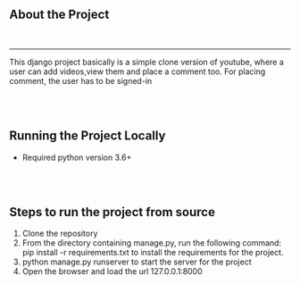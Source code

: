 <h2>About the Project</h2><br>
<hr>
<p> This django project basically is a simple clone version of youtube, where a user can add videos,view them and place a comment too. For placing comment, the user has to be signed-in</p>
<br>
<br>
<h2>Running the Project Locally</h2>
<ul>
<li>Required python version 3.6+</li>
</ul>
<br>
<br>
<h2>Steps to run the project from source</h2>
<ol>
  <li>Clone the repository</li>
  <li>From the directory containing manage.py, run the following command: pip install -r requirements.txt to install the requirements for the project.</li>
  <li>python manage.py runserver to start the server for the project</li>
  <li>Open the browser and load the url 127.0.0.1:8000</li>
 </ol>
